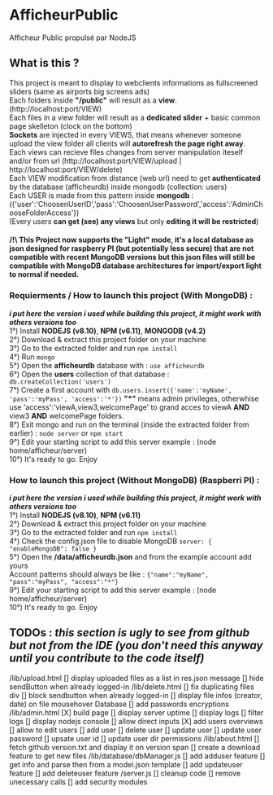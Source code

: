 # AfficheurPublic
Afficheur Public propulsé par NodeJS

## What is this ?
This project is meant to display to webclients informations as fullscreened sliders (same as airports big screens ads)  
Each folders inside **"/public"** will result as a **view**. (http://localhost:port/VIEW)  
Each files in a view folder will result as a **dedicated slider** + basic common page skelleton (clock on the bottom)  
**Sockets** are injected in every VIEWS, that means whenever someone upload the view folder all clients will **autorefresh the page right away**.  
Each views can recieve files changes from server manipulation iteself and/or from url (http://localhost:port/VIEW/upload | http://localhost:port/VIEW/delete)  
Each VIEW modification from distance (web url) need to get **authenticated** by the database (afficheurdb) inside mongodb (collection: users)  
Each USER is made from this pattern inside **mongodb** : ({'user':'ChoosenUserID','pass':'ChoosenUserPassword','access':'AdminChooseFolderAccess'})  
(Every users **can get (see) any views** but only **editing it will be restricted**)  

#### /!\ This Project now supports the "Light" mode, it's a local database as json designed for raspberry PI (but potentially less secure) that are not compatible with recent MongoDB versions but this json files will still be compatible with MongoDB database architectures for import/export light to normal if needed.

### Requierments / How to launch this project (With MongoDB) :
***i put here the version i used while building this project, it might work with others versions too***  
1°) Install **NODEJS (v8.10)**, **NPM (v6.11)**, **MONGODB (v4.2)**  
2°) Download & extract this project folder on your machine  
3°) Go to the extracted folder and run ```npm install```  
4°) Run ```mongo```  
5°) Open the **afficheurdb** database with : ```use afficheurdb```  
6°) Open the **users** collection of that database : ```db.createCollection('users')```  
7°) Create a first account with ```db.users.insert({'name':'myName', 'pass':'myPass', 'access':'*'})```   **"*"** means admin privileges, otherwhise use 'access':'viewA,view3,welcomePage' to grand acces to viewA **AND** view3 **AND** welcomePage folders.  
8°) Exit mongo and run on the terminal (inside the extracted folder from earlier) : ```node server``` or ```npm start```  
9°) Edit your starting script to add this server example : (node home/afficheur/server)  
10°) It's ready to go. Enjoy  

### How to launch this project (Without MongoDB) (Raspberri PI) :  
***i put here the version i used while building this project, it might work with others versions too***  
1°) Install **NODEJS (v8.10)**, **NPM (v6.11)**  
2°) Download & extract this project folder on your machine  
3°) Go to the extracted folder and run ```npm install```  
4°) Check the config.json file to disable MongoDB ```server: { "enableMongoDB": false }```  
5°) Open the **/data/afficheurdb.json** and from the example account add yours     
Account patterns should always be like : ```{"name":"myName", "pass":"myPass", "access":"*"}```  
9°) Edit your starting script to add this server example : (node home/afficheur/server)  
10°) It's ready to go. Enjoy

## TODOs : ***this section is ugly to see from github but not from the IDE (you don't need this anyway until you contribute to the code itself)***
/lib/upload.html
  [] display uploaded files as a list in res.json message
  [] hide sendButton when already logged-in
/lib/delete.html
  [] fix duplicating files div
  [] block sendbutton when already logged-in
  [] display file infos (creator, date) on file mousehover
Database
  [] add passwords encryptions
/lib/admin.html
  [X] build page
  [] display server uptime
  [] display logs
    [] filter logs
  [] display nodejs console
    [] allow direct inputs
  [X] add users overviews
    [] allow to edit users
      [] add user
      [] delete user
      [] update user
        [] update user password
        [] upsate user id
        [] update user dir permissions
/lib/about.html
  [] fetch github version.txt and display it on version span
    [] create a download feature to get new files
/lib/database/dbManager.js
  [] add adduser feature
    [] get info and parse then from a model.json template
  [] add updateuser feature
  [] add deleteuser feature
/server.js
  [] cleanup code
    [] remove unecessary calls
    [] add security modules
